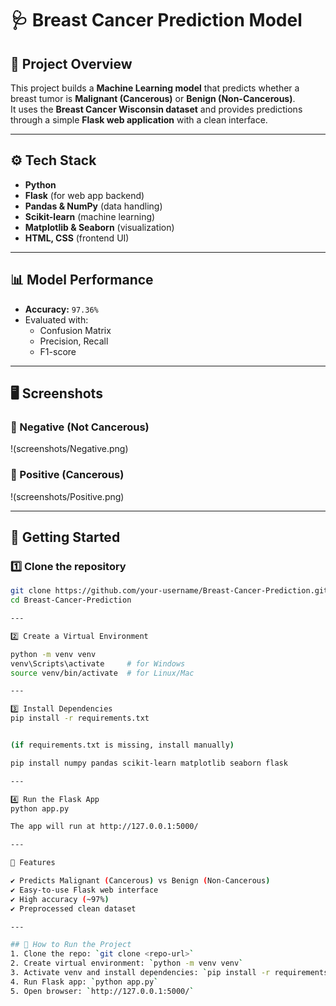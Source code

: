 # 🩺 Breast Cancer Prediction Model  

## 📌 Project Overview  
This project builds a **Machine Learning model** that predicts whether a breast tumor is **Malignant (Cancerous)** or **Benign (Non-Cancerous)**.  
It uses the **Breast Cancer Wisconsin dataset** and provides predictions through a simple **Flask web application** with a clean interface.  

---

## ⚙️ Tech Stack  
- **Python**  
- **Flask** (for web app backend)  
- **Pandas & NumPy** (data handling)  
- **Scikit-learn** (machine learning)  
- **Matplotlib & Seaborn** (visualization)  
- **HTML, CSS** (frontend UI)  

---

## 📊 Model Performance  
- **Accuracy:** `97.36%`  
- Evaluated with:  
  - Confusion Matrix  
  - Precision, Recall  
  - F1-score  

---

## 🖥️ Screenshots  

### 🔹 Negative (Not Cancerous)
!(screenshots/Negative.png)  

### 🔹 Positive (Cancerous)  
!(screenshots/Positive.png)  

---

## 🚀 Getting Started  

### 1️⃣ Clone the repository  
```bash
git clone https://github.com/your-username/Breast-Cancer-Prediction.git
cd Breast-Cancer-Prediction

---

2️⃣ Create a Virtual Environment

python -m venv venv
venv\Scripts\activate     # for Windows
source venv/bin/activate  # for Linux/Mac

---

3️⃣ Install Dependencies
pip install -r requirements.txt


(if requirements.txt is missing, install manually)

pip install numpy pandas scikit-learn matplotlib seaborn flask

---

4️⃣ Run the Flask App
python app.py

The app will run at http://127.0.0.1:5000/

---

📌 Features

✔️ Predicts Malignant (Cancerous) vs Benign (Non-Cancerous)
✔️ Easy-to-use Flask web interface
✔️ High accuracy (~97%)
✔️ Preprocessed clean dataset

---

## 🚀 How to Run the Project
1. Clone the repo: `git clone <repo-url>`
2. Create virtual environment: `python -m venv venv`
3. Activate venv and install dependencies: `pip install -r requirements.txt`
4. Run Flask app: `python app.py`
5. Open browser: `http://127.0.0.1:5000/`